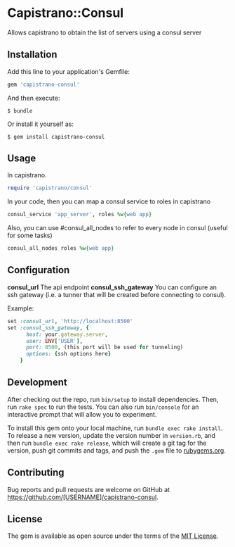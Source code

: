 # Capistrano::Consul

Allows capistrano to obtain the list of servers using a consul server

## Installation

Add this line to your application's Gemfile:

```ruby
gem 'capistrano-consul'
```

And then execute:

    $ bundle

Or install it yourself as:

    $ gem install capistrano-consul

## Usage

In capistrano.

```ruby
require 'capistrano/consul'
```

In your code, then you can map a consul service to roles in capistrano
```ruby
consul_service 'app_server', roles %w{web app}
```

Also, you can use #consul_all_nodes to refer to every node in consul (useful for some tasks)

```ruby
consul_all_nodes roles %w{web app}
```

## Configuration
**consul_url** The api endpoint
**consul_ssh_gateway** You can configure an ssh gateway (i.e. a tunner that will be created before connecting to consul).

Example:
``` ruby
set :consul_url, 'http://localhost:8500'
set :consul_ssh_gateway, {
      host: your.gateway.server,
      user: ENV['USER'],
      port: 8500, (this port will be used for tunneling)
      options: {ssh options here}
    }
```
## Development

After checking out the repo, run `bin/setup` to install dependencies. Then, run `rake spec` to run the tests. You can also run `bin/console` for an interactive prompt that will allow you to experiment.

To install this gem onto your local machine, run `bundle exec rake install`. To release a new version, update the version number in `version.rb`, and then run `bundle exec rake release`, which will create a git tag for the version, push git commits and tags, and push the `.gem` file to [rubygems.org](https://rubygems.org).

## Contributing

Bug reports and pull requests are welcome on GitHub at https://github.com/[USERNAME]/capistrano-consul.


## License

The gem is available as open source under the terms of the [MIT License](http://opensource.org/licenses/MIT).

